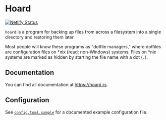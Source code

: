 # Hoard

[![Netlify Status](https://api.netlify.com/api/v1/badges/b91e71ce-673e-466c-a6ff-2b877ec0dd97/deploy-status)](https://app.netlify.com/sites/hoard-docs/deploys)

`hoard` is a program for backing up files from across a filesystem into a single directory
and restoring them later.

Most people will know these programs as "dotfile managers," where dotfiles are configuration
files on *nix (read: non-Windows) systems. Files on *nix systems are marked as hidden by
starting the file name with a dot (`.`).

## Documentation

You can find all documentation at https://hoard.rs.

## Configuration

See [`config.toml.sample`](config.toml.sample) for a documented example configuration file.
